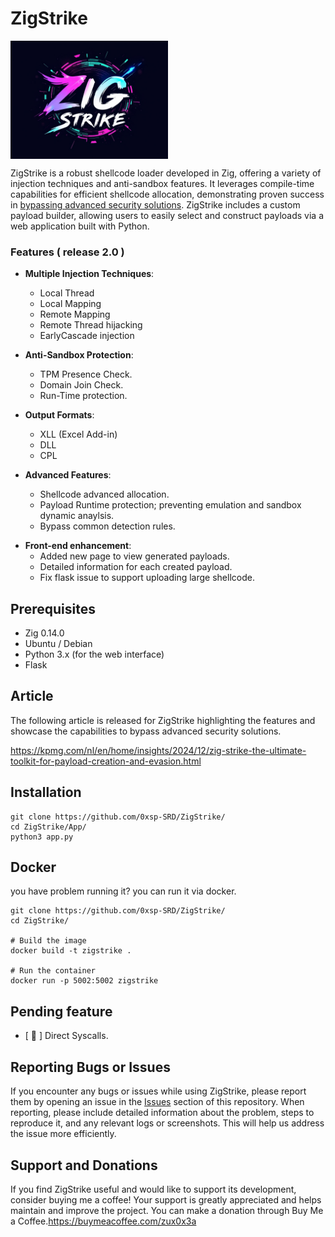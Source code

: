 # ZigStrike

<img src="https://github.com/0xsp-SRD/0xsp.com/blob/main/images/3e209efa-4228-4119-b9dc-590a0aa183cb.jpeg" width=50% height=50% align="center">


ZigStrike is a robust shellcode loader developed in Zig, offering a variety of injection techniques and anti-sandbox features. It leverages compile-time capabilities for efficient shellcode allocation, demonstrating proven success in [bypassing advanced security solutions](https://kpmg.com/nl/en/home/insights/2024/12/zig-strike-the-ultimate-toolkit-for-payload-creation-and-evasion.html). ZigStrike includes a custom payload builder, allowing users to easily select and construct payloads via a web application built with Python.


### Features ( release 2.0 )

- **Multiple Injection Techniques**:
  - Local Thread 
  - Local Mapping
  - Remote Mapping
  - Remote Thread hijacking
  - EarlyCascade injection 

- **Anti-Sandbox Protection**:
  - TPM Presence Check.
  - Domain Join Check.
  - Run-Time protection.

- **Output Formats**:
  - XLL (Excel Add-in)
  - DLL
  - CPL

- **Advanced Features**:
  - Shellcode advanced allocation. 
  - Payload Runtime protection; preventing emulation and sandbox dynamic anaylsis.  
  - Bypass common detection rules.
* **Front-end enhancement**:
  - Added new page to view generated payloads. 
  - Detailed information for each created payload. 
  - Fix flask issue to support uploading large shellcode. 

## Prerequisites

- Zig 0.14.0
- Ubuntu / Debian 
- Python 3.x (for the web interface)
- Flask

## Article 

The following article is released for ZigStrike highlighting the features and showcase the capabilities to bypass advanced security solutions. 

https://kpmg.com/nl/en/home/insights/2024/12/zig-strike-the-ultimate-toolkit-for-payload-creation-and-evasion.html


## Installation 

```
git clone https://github.com/0xsp-SRD/ZigStrike/
cd ZigStrike/App/ 
python3 app.py 
```

## Docker 
you have problem running it? you can run it via docker. 

```
git clone https://github.com/0xsp-SRD/ZigStrike/
cd ZigStrike/

# Build the image
docker build -t zigstrike .

# Run the container
docker run -p 5002:5002 zigstrike

```
## Pending feature 
* [ 🔺 ] Direct Syscalls. 

## Reporting Bugs or Issues

If you encounter any bugs or issues while using ZigStrike, please report them by opening an issue in the [Issues](https://github.com/0xsp-SRD/ZigStrike/issues) section of this repository. When reporting, please include detailed information about the problem, steps to reproduce it, and any relevant logs or screenshots. This will help us address the issue more efficiently.


## Support and Donations
If you find ZigStrike useful and would like to support its development, consider buying me a coffee! Your support is greatly appreciated and helps maintain and improve the project. You can make a donation through Buy Me a Coffee.https://buymeacoffee.com/zux0x3a
